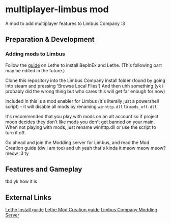 # multiplayer-limbus mod

A mod to add multiplayer features to Limbus Company :3

## Preparation & Development

### Adding mods to Limbus

Follow the [guide](https://lethelc.site/install) on Lethe to install BepInEx and Lethe.
(This following part may be edited in the future.)

Clone this repository into the Limbus Company install folder (found by going into steam and pressing 'Browse Local Files')
And then uhh something (yk i probably did the wrong thing but who cares this will get far enough for now)

Included in this is a mod enabler for Limbus (it's literally just a powershell script) - it will disable all mods by renaming `winhttp.dll` to `mods_off.dll`

It's recommended that you play with mods on an alt account so if project moon decides they don't like mods you don't get banned on your main. When not playing with mods, just rename winhttp.dll or use the script to turn it off.

Go ahead and join the Modding server for Limbus, and read the Mod Creation guide (dw i am too) and uh yeah that's kinda it meow meow meow? meow :3
ty

## Features and Gameplay
tbd yk how it is

## External Links

[Lethe Install guide](https://lethelc.site/install)
[Lethe Mod Creation guide](https://lethelc.site/guide)
[Limbus Company Modding Server](https://discord.gg/TKtrEeMGKc)
